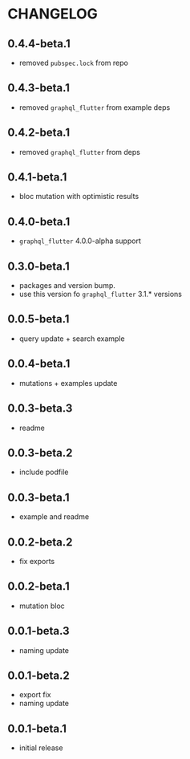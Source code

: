 # CHANGELOG

## 0.4.4-beta.1
- removed `pubspec.lock` from repo

## 0.4.3-beta.1
- removed `graphql_flutter` from example deps

## 0.4.2-beta.1
- removed `graphql_flutter` from deps

## 0.4.1-beta.1
- bloc mutation with optimistic results

## 0.4.0-beta.1
- `graphql_flutter` 4.0.0-alpha support

## 0.3.0-beta.1
- packages and version bump.
- use this version fo `graphql_flutter` 3.1.* versions

## 0.0.5-beta.1
- query update + search example

## 0.0.4-beta.1
- mutations + examples update

## 0.0.3-beta.3
- readme

## 0.0.3-beta.2
- include podfile

## 0.0.3-beta.1
- example and readme

## 0.0.2-beta.2
- fix exports

## 0.0.2-beta.1
- mutation bloc

## 0.0.1-beta.3
- naming update

## 0.0.1-beta.2
- export fix
- naming update

## 0.0.1-beta.1
- initial release